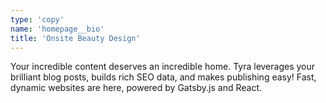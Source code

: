 ```yaml
---
type: 'copy'
name: 'homepage__bio'
title: 'Onsite Beauty Design'
---
```


Your incredible content deserves an incredible home. Tyra leverages your brilliant blog posts, builds rich SEO data, and makes publishing easy! Fast, dynamic websites are here, powered by Gatsby.js and React.
